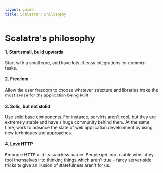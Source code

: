 ```yaml
---
layout: guide
title: Scalatra's philosophy
---
```


<div class="page-header">
  <h1>Scalatra's philosophy</h1>
</div>

<h4>1. Start small, build upwards</h4>

Start with a small core, and have lots of easy integrations for common tasks.

<h4>2. Freedom</h4>

Allow the user freedom to choose whatever structure and libraries make the most sense for the application being built.

<h4>3. Solid, but not stolid </h4>


Use solid base components. For instance, servlets aren't cool, but they are
extremely stable and have a huge community behind them. At the same time, work
to advance the state of web application development by using new techniques
and approaches.


<h4>4. Love HTTP</h4>

Embrace HTTP and its stateless nature. People get into trouble when they fool themselves into thinking things which aren't true - fancy server-side tricks to give an illusion of statefulness aren't for us.
